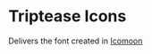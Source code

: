 # Triptease Icons

Delivers the font created in [Icomoon]

[icomoon]: https://icomoon.io/app 'Your svgs delivered in font form'
